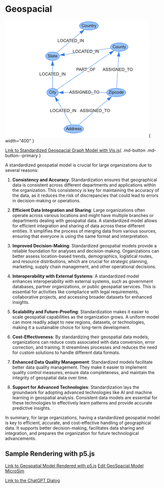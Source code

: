 # Geospacial

![Image Name](./geospatial.png){ width="400" }

[Link to Standardized Geospacial Graph Model with Vis.js](./vis.html){ .md-button .md-button--primary }

A standardized geospatial model is crucial for large organizations due to several reasons:

1.  **Consistency and Accuracy**: Standardization ensures that geographical data is consistent across different departments and applications within the organization. This consistency is key for maintaining the accuracy of the data, as it reduces the risk of discrepancies that could lead to errors in decision-making or operations.

2.  **Efficient Data Integration and Sharing**: Large organizations often operate across various locations and might have multiple branches or departments dealing with geospatial data. A standardized model allows for efficient integration and sharing of data across these different entities. It simplifies the process of merging data from various sources, ensuring that everyone is using the same format and interpretation.

3.  **Improved Decision-Making**: Standardized geospatial models provide a reliable foundation for analyses and decision-making. Organizations can better assess location-based trends, demographics, logistical routes, and resource distributions, which are crucial for strategic planning, marketing, supply chain management, and other operational decisions.

4.  **Interoperability with External Systems**: A standardized model enhances interoperability with external systems, such as government databases, partner organizations, or public geospatial services. This is essential for activities like compliance with legal requirements, collaborative projects, and accessing broader datasets for enhanced insights.

5.  **Scalability and Future-Proofing**: Standardization makes it easier to scale geospatial capabilities as the organization grows. A uniform model can more readily adapt to new regions, datasets, or technologies, making it a sustainable choice for long-term development.

6.  **Cost-Effectiveness**: By standardizing their geospatial data models, organizations can reduce costs associated with data conversion, error correction, and training. It streamlines processes and reduces the need for custom solutions to handle different data formats.

7.  **Enhanced Data Quality Management**: Standardized models facilitate better data quality management. They make it easier to implement quality control measures, ensure data completeness, and maintain the integrity of geospatial data over time.

8.  **Support for Advanced Technologies**: Standardization lays the groundwork for adopting advanced technologies like AI and machine learning in geospatial analysis. Consistent data models are essential for these technologies to effectively learn patterns and provide accurate predictive insights.

In summary, for large organizations, having a standardized geospatial model is key to efficient, accurate, and cost-effective handling of geographical data. It supports better decision-making, facilitates data sharing and integration, and prepares the organization for future technological advancements.

## Sample Rendering with p5.js

[Link to Geospatial Model Rendered with p5.js](./geospatial.html)
[Edit GeoSpacial Model MicroSim](https://editor.p5js.org/dmccreary/sketches/6NfvxKZ_D)


[Link to the ChatGPT Dialog](https://chat.openai.com/c/847dd95d-919c-4fc1-a317-1fdac2926f71)


